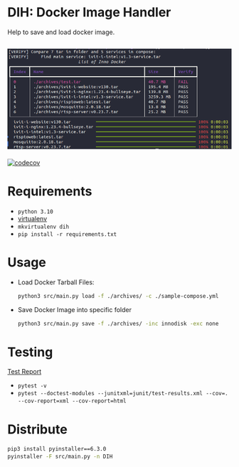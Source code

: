# DIH: Docker Image Handler
Help to save and load docker image.

![cover](./assets/load-docker-image.png)
---
[![codecov](https://codecov.io/gh/p513817/dih/graph/badge.svg?token=26rjsu2prW)](https://codecov.io/gh/p513817/dih)

# Requirements
* `python 3.10`
* [virtualenv](./assets/install-venv.md)
* `mkvirtualenv dih`
* `pip install -r requirements.txt`

# Usage
* Load Docker Tarball Files:
    ```bash
    python3 src/main.py load -f ./archives/ -c ./sample-compose.yml 
    ```
* Save Docker Image into specific folder
    ```bash
    python3 src/main.py save -f ./archives/ -inc innodisk -exc none
    ```

# Testing
[Test Report](junit/test-results.xml)
* `pytest -v`
* `pytest --doctest-modules --junitxml=junit/test-results.xml --cov=. --cov-report=xml --cov-report=html`

# Distribute
```bash
pip3 install pyinstaller==6.3.0
pyinstaller -F src/main.py -n DIH
```
